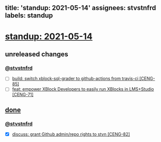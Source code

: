 title: 'standup: 2021-05-14'
assignees: stvstnfrd
labels: standup
---
# [standup: 2021-05-14](https://github.com/stvstnfrd/openedx-meta-meta/issues?q=is%3Aissue+sort%3Aupdated-desc)

## unreleased changes

### [@stvstnfrd](https://github.com/stvstnfrd/openedx-meta/issues/assigned/stvstnfrd)

- [ ] [build: switch xblock-sql-grader to github-actions from travis-ci [CENG-85]](https://github.com/stvstnfrd/openedx-meta/issues/144)
- [ ] [feat: empower XBlock Developers to easily run XBlocks in LMS+Studio [CENG-71]](https://github.com/stvstnfrd/openedx-meta/issues/117)

## [done](https://github.com/stvstnfrd/openedx-meta/projects/3#column-14068709)

### [@stvstnfrd](https://github.com/stvstnfrd/openedx-meta/issues/assigned/stvstnfrd)

- [x] [discuss: grant Github admin/repo rights to stvn [CENG-82]](https://github.com/stvstnfrd/openedx-meta/issues/142)
